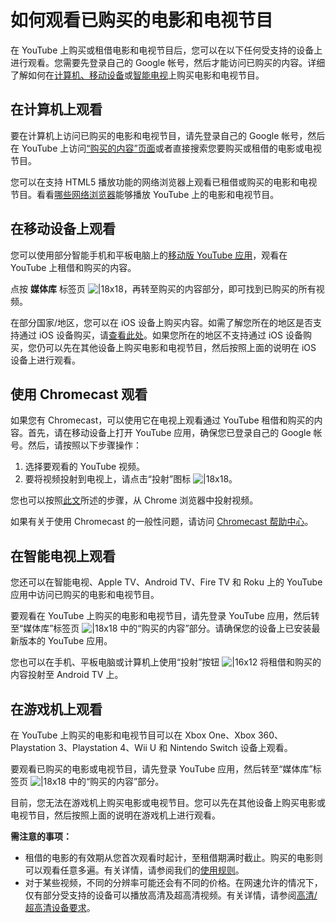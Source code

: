 # 如何观看已购买的电影和电视节目

在 YouTube 上购买或租借电影和电视节目后，您可以在以下任何受支持的设备上进行观看。您需要先登录自己的 Google 帐号，然后才能访问已购买的内容。详细了解如何在[计算机、移动设备](https://support.google.com/youtube/answer/9675559)或[智能电视](https://support.google.com/youtube/answer/9676953)上购买电影和电视节目。

## 在计算机上观看

要在计算机上访问已购买的电影和电视节目，请先登录自己的 Google 帐号，然后在 YouTube 上访问[“购买的内容”页面](https://www.youtube.com/feed/purchases)或者直接搜索您要购买或租借的电影或电视节目。

您可以在支持 HTML5 播放功能的网络浏览器上观看已租借或购买的电影和电视节目。看看[哪些网络浏览器](https://www.youtube.com/html5)能够播放 YouTube 上的电影和电视节目。

## 在移动设备上观看

您可以使用部分智能手机和平板电脑上的[移动版 YouTube 应用](https://play.google.com/store/apps/details?id=com.google.android.youtube)，观看在 YouTube 上租借和购买的内容。

点按 **媒体库** 标签页 ![|18x18](https://lh3.googleusercontent.com/Q9QRhcVNgbNk7LS-OdbLs1ZofGajvd3UMUj47Wq_gWY_GSMAz05T26-pzYdlgGSZyQ=w18-h18)，再转至购买的内容部分，即可找到已购买的所有视频。

在部分国家/地区，您可以在 iOS 设备上购买内容。如需了解您所在的地区是否支持通过 iOS 设备购买，请[查看此处](https://support.google.com/youtube/answer/9675559)。如果您所在的地区不支持通过 iOS 设备购买，您仍可以先在其他设备上购买电影和电视节目，然后按照上面的说明在 iOS 设备上进行观看。

## 使用 Chromecast 观看

如果您有 Chromecast，可以使用它在电视上观看通过 YouTube 租借和购买的内容。首先，请在移动设备上打开 YouTube 应用，确保您已登录自己的 Google 帐号。然后，请按照以下步骤操作：

1. 选择要观看的 YouTube 视频。
2. 要将视频投射到电视上，请点击“投射”图标 ![|18x18](https://lh3.googleusercontent.com/Qzyd_-9QZiKy0ghiJ6XK4Nf4vxY63t8O2lNKa3VLVmj1bSoT3S5EjDsN6_yaVrYKcLgc=w18)。

您也可以按照[此文](https://support.google.com/chromecast/answer/3228332?co=GENIE.Platform%3DDesktop&hl=zh-CN)所述的步骤，从 Chrome 浏览器中投射视频。

如果有关于使用 Chromecast 的一般性问题，请访问 [Chromecast 帮助中心](https://support.google.com/chromecast)。

## 在智能电视上观看

您还可以在智能电视、Apple TV、Android TV、Fire TV 和 Roku 上的 YouTube 应用中访问已购买的电影和电视节目。

要观看在 YouTube 上购买的电影和电视节目，请先登录 YouTube 应用，然后转至“媒体库”标签页 ![|18x18](https://lh3.googleusercontent.com/Q9QRhcVNgbNk7LS-OdbLs1ZofGajvd3UMUj47Wq_gWY_GSMAz05T26-pzYdlgGSZyQ=w18-h18) 中的“购买的内容”部分。请确保您的设备上已安装最新版本的 YouTube 应用。

您也可以在手机、平板电脑或计算机上使用“投射”按钮 ![|16x12](https://lh5.ggpht.com/npdBXhWldz1cwpcQdM8dDKu2M4dFKBMJeWDzxat54sVZzgUzUGrjNQV9T061FKb4pMY=w16) 将租借和购买的内容投射至 Android TV 上。

## 在游戏机上观看

在 YouTube 上购买的电影和电视节目可以在 Xbox One、Xbox 360、Playstation 3、Playstation 4、Wii U 和 Nintendo Switch 设备上观看。

要观看已购买的电影或电视节目，请先登录 YouTube 应用，然后转至“媒体库”标签页 ![|18x18](https://lh3.googleusercontent.com/Q9QRhcVNgbNk7LS-OdbLs1ZofGajvd3UMUj47Wq_gWY_GSMAz05T26-pzYdlgGSZyQ=w18-h18) 中的“购买的内容”部分。

目前，您无法在游戏机上购买电影或电视节目。您可以先在其他设备上购买电影或电视节目，然后按照上面的说明在游戏机上进行观看。

**需注意的事项：**

* 租借的电影的有效期从您首次观看时起计，至租借期满时截止。购买的电影则可以观看任意多遍。有关详情，请参阅我们的[使用规则](https://www.youtube.com/t/usage_paycontent)。
* 对于某些视频，不同的分辨率可能还会有不同的价格。在网速允许的情况下，仅有部分受支持的设备可以播放高清及超高清视频。有关详情，请参阅[高清/超高清设备要求](https://support.google.com/youtube/answer/3306741)。
